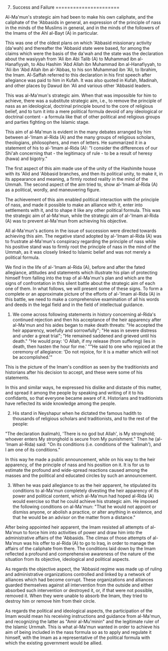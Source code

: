 7. Success and Failure
======================

Al-Ma'mun's strategic aim had been to make his own caliphate, and the
caliphate of the 'Abbasids in general, an expression of the principle of
nass in the minds of the Muslims in general, and in the minds of the
followers of the Imams of the Ahl al-Bayt (A) in particular.

This was one of the oldest plans on which 'Abbasid missionary activity
(da'wah) and thereafter the 'Abbasid state were based, for among the
claims which were the basis of the da'wah and the state was the
declaration about the wasiyyah from 'Ali ibn Abi Talib (A) to Muhammad
ibn al-Hanafiyyah, to Abu Hashim 'Abd Allah ibn Muhammad ibn
al-Hanafiyyah, to 'Ali ibn 'Abd Allah ibn al-'Abbas, to his son Muhammad
ibn 'Ali, to Ibrahim, the Imam. Al-Saffah referred to this declaration
in his first speech after allegiance was paid to him in Kufah. It was
also quoted in Kufah, Madinah, and other places by Dawud ibn 'Ali and
various other 'Abbasid leaders.

This was al-Ma'mun's strategic aim. When that was impossible for him to
achieve, there was a substitute strategic aim, i.e., to remove the
principle of nass as an ideological, doctrinal principle bound to the
core of religious belief, and to turn it into a mere political formula
devoid of any ideological or doctrinal content - a formula like that of
other political and religious groups and parties fighting on the Islamic
stage.

This aim of al-Ma'mun is evident in the many debates arranged by him
between al-'Imam al-Rida (A) and the many groups of religious scholars,
theologians, philosophers, and men of letters. He summarized it in a
statement of his to al-'Imam al-Rida (A): "I consider the differences of
our Shi'ah concerning that - the legitimacy of rule - to be a result of
heresy (hawa) and bigotry."

The first aspect of this aim made use of the unity of the Hashimite
house with its 'Alid and 'Abbasid branches, and then its political
unity, to make it, in its appearance and meaning, a firmly rooted
reality in the mind of the Ummah. The second aspect of the aim tried to,
show al-'Imam al-Rida (A) as a political, wordly, and maneuvering
figure.

The achievement of this aim enabled political interaction with the
principle of nass, and made it possible to make an alliance with it,
enter into settlements with it, and to shape it like any other political
formula. This was the strategic aim of al-Ma'mun, while the strategic
aim of al-'Imam al-Rida (A) was to prevent al-Ma'mun from achieving his
objective.

All al-Ma'mun's actions in the issue of succession were directed
towards achieving this aim. The negative stand adopted by al-'Imam
al-Rida (A) was to frustrate al-Ma'mun's conspiracy regarding the
principle of nass while his positive stand was to firmly root the
principle of nass in the mind of the Ummah, as it was closely linked to
Islamic belief and was not merely a political formula.

We find in the life of al-'Imam al-Rida (A), before and after the fated
allegiance, attitudes and statements which illustrate his plan of
protecting himself from falling into the trap of al-Ma'mun's plan and
which are the signs of confrontation in this silent battle about the
strategic aim of each one of them. In what follows, we will present some
of these signs. To form a complete or an approximate picture of the
efforts of al-'Imam al-Rida (A) in this battle, we need to make a
comprehensive examination of all his words and deeds in the legal field
and in the field of intellectual guidance.

1. We come across following statements in history concerning al-Rida's
continued rejection and then his acceptance of the heir apparency after
al-Ma'mun and his aides began to make death threats: "He accepted the
heir apparency, woefully and sorrowfully"; "He was in severe distress
and under a great trial"; "He remained saddened and grieved until his
death." "He would pray: 'O Allah, if my release (from suffering) lies in
death, then hasten the hour for me.' ""He said to one who rejoiced at
the ceremony of allegiance: 'Do not rejoice, for it is a matter which
will not be accomplished.'"

This is the picture of the Imam's condition as seen by the
traditionists and historians after his decision to accept, and these
were some of his statements.

In this and similar ways, he expressed his dislike and distaste of this
matter, and spread it among the people by speaking and writing of it to
his confidants, so that everyone became aware of it. Historians and
traditionists have reflected its wide knowledge among the people.

2. His stand in Neyshapur when he dictated the famous hadith to
thousands of religious scholars and traditionists, and to the rest of
the people:

"The declaration (kalimah), 'There is no god but Allah', is My
stronghold; whoever enters My stronghold is secure from My punishment."
Then he (al-'Imam al-Rida) said: "On its conditions (i.e. conditions of
the 'kalimah'), and I am one of its conditions."

In this way he made a public announcement, while on his way to the heir
apparency, of the principle of nass and his position on it. It is for us
to estimate the profound and wide-spread reactions caused among the
masses and the political and educated circles by such an announcement.

3. When he was paid allegiance to as the heir apparent, he stipulated
its conditions to al-Ma'mun completely divesting the heir apparency of
its power and political content, which al-Ma'mun had hoped al-Rida (A)
would exercise so that he could achieve his strategic aim. He imposed
the following conditions on al-Ma'mun: "That he would not appoint or
dismiss anyone, or abolish a practice, or alter anything in existence,
and that he would be an advisor on the matter from a distance."

After being appointed heir apparent, the Imam resisted all attempts of
al-Ma'mun to force him into activities of power and draw him into the
administrative affairs of the 'Abbasids. The climax of those attempts of
al-Ma'mun was his offer to al-Rida (A) to go to Iraq, in order to manage
the affairs of the caliphate from there. The conditions laid down by the
Imam reflected a profound and comprehensive awareness of the nature of
the situation from its objective, ideological and political aspects.

As regards the objective aspect, the 'Abbasid regime was made up of
ruling and administrative organizations controlled and linked by a
network of alliances which had become corrupt. These organizations and
alliances guarded themselves against all intervention from the outside
and either absorbed such intervention or destroyed it, or, if that were
not possible, removed it. When they were unable to absorb the Imam, they
tried to destroy him or remove him from their circle.

As regards the political and ideological aspects, the participation of
the Imam would mean his receiving instructions and guidance from
al-Ma'mun, and recognizing the latter as "Amir al-Mu'minin" and the
legitimate ruler of the Islamic Urnmah. This is what al-Ma'mun wanted in
order to achieve his aim of being included in the nass formula so as to
apply and regulate it himself, with the Imam as a representative of the
political formula with which the existing government would be allied.



